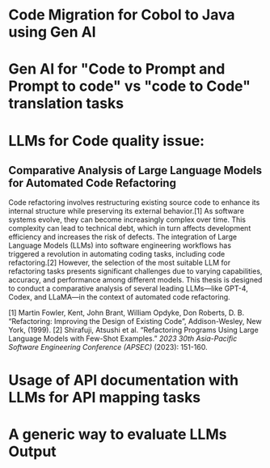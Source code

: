 
# Code Migration for Cobol to Java using Gen AI

# Gen AI for "Code to Prompt and Prompt to code" vs "code to Code" translation tasks

# LLMs for Code quality issue:
## Comparative Analysis of Large Language Models for Automated Code Refactoring

Code refactoring involves restructuring existing source code to enhance its internal structure while preserving its external behavior.[1] As software systems evolve, they can become increasingly complex over time. This complexity can lead to technical debt, which in turn affects development efficiency and increases the risk of defects. The integration of Large Language Models (LLMs) into software engineering workflows has triggered a revolution in automating coding tasks, including code refactoring.[2] However, the selection of the most suitable LLM for refactoring tasks presents significant challenges due to varying capabilities, accuracy, and performance among different models. This thesis is designed to conduct a comparative analysis of several leading LLMs—like GPT-4, Codex, and LLaMA—in the context of automated code refactoring.

[1] Martin Fowler, Kent, John Brant, William Opdyke, Don Roberts, D. B. “Refactoring: Improving the Design of Existing Code”, Addison-Wesley, New York, (1999).
[2] Shirafuji, Atsushi et al. “Refactoring Programs Using Large Language Models with Few-Shot Examples.” _2023 30th Asia-Pacific Software Engineering Conference (APSEC)_ (2023): 151-160.

# Usage of API documentation with LLMs for API mapping tasks


# A generic way to evaluate LLMs Output



